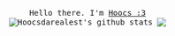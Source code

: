 
<p align="center">
  <br>
  <samp>Hello there. I'm <a href="https://github.com/Hoocs151">Hoocs :3</a>
  <br>
    
    
<img align="center" src="https://github-readme-stats.vercel.app/api?username=Hoocs151&show_icons=true&theme=radical&line_height=21" alt="Hoocsdarealest's github stats"/>
<img align="center" src="https://github-readme-stats.vercel.app/api/top-langs/?username=Hoocs151&theme=radical&hide_langs_below=1&layout=compact"/>
</p>

